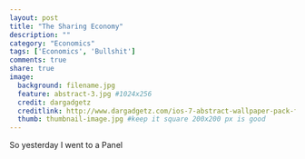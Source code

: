 ```yaml
---
layout: post
title: "The Sharing Economy"
description: ""
category: "Economics"
tags: ['Economics', 'Bullshit']
comments: true
share: true
image:
  background: filename.jpg
  feature: abstract-3.jpg #1024x256
  credit: dargadgetz
  creditlink: http://www.dargadgetz.com/ios-7-abstract-wallpaper-pack-for-iphone-5-and-ipod-touch-retina/
  thumb: thumbnail-image.jpg #keep it square 200x200 px is good
---
```


So yesterday I went to a Panel
